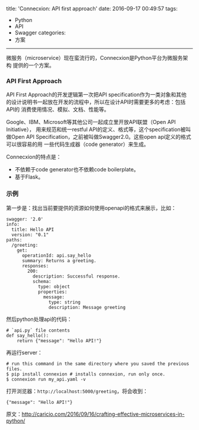 title: 'Connecxion: API first approach'
date: 2016-09-17 00:49:57
tags:
- Python
- API
- Swagger
categories:
- 方案
---

微服务（microservice）现在蛮流行的，Connecxion是Python平台为微服务架构
提供的一个方案。

### API First Approach

API First Approach的开发逻辑第一次把API specification作为一类对象和其他
的设计说明书一起放在开发的流程中，所以在设计API时需要更多的考虑：包括API的
消费使用情况、模拟、文档、性能等。

Google、IBM、Microsoft等其他公司一起成立里开放API联盟（Open API Initiative），
用来规范和统一restful API的定义、格式等，这个specification被叫做Open API
Specification，之前被叫做Swagger2.0。这些open api定义的格式可以很容易的用
一些代码生成器（code generator）来生成。

Connecxion的特点是：
- 不依赖于code generator也不依赖code boilerplate。
- 基于Flask。

### 示例

第一步是：找出当前要提供的资源如何使用openapi的格式来展示，比如：

```
swagger: '2.0'
info:
  title: Hello API
  version: "0.1"
paths:
  /greeting:
    get:
      operationId: api.say_hello
      summary: Returns a greeting.
      responses:
        200:
          description: Successful response.
          schema:
            type: object
            properties:
              message:
                type: string
                description: Message greeting
```

然后python处理api的代码：

```
# `api.py` file contents
def say_hello():
    return {"message": "Hello API!"}
```

再运行server：

```
# run this command in the same directory where you saved the previous files.
$ pip install connexion # installs connexion, run only once.
$ connexion run my_api.yaml -v
```

打开浏览器：`http://localhost:5000/greeting`，将会收到：

```
{"message": "Hello API!"}
```





原文：http://caricio.com/2016/09/16/crafting-effective-microservices-in-python/
